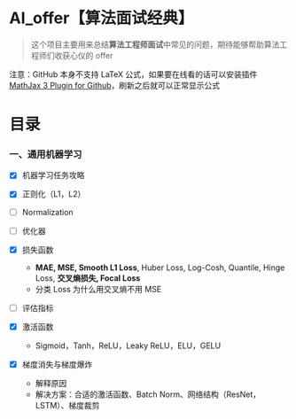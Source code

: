 # AI_offer【算法面试经典】
> 这个项目主要用来总结**算法工程师面试**中常见的问题，期待能够帮助算法工程师们收获心仪的 offer

注意：GitHub 本身不支持 LaTeX 公式，如果要在线看的话可以安装插件 [MathJax 3 Plugin for Github](https://chrome.google.com/webstore/detail/mathjax-3-plugin-for-gith/peoghobgdhejhcmgoppjpjcidngdfkod?utm_source=chrome-ntp-icon)，刷新之后就可以正常显示公式



# 目录

### 一、通用机器学习

- [x] 机器学习任务攻略

- [x] 正则化（L1，L2）
- [ ] Normalization
- [ ] 优化器
- [x] 损失函数
  - **MAE, MSE, Smooth L1 Loss**, Huber Loss, Log-Cosh, Quantile, Hinge Loss, **交叉熵损失, Focal Loss**
  - 分类 Loss 为什么用交叉熵不用 MSE

- [ ] 评估指标
- [x] 激活函数
  - Sigmoid，Tanh，ReLU，Leaky ReLU，ELU，GELU

- [x] 梯度消失与梯度爆炸
  - 解释原因
  - 解决方案：合适的激活函数、Batch Norm、网络结构（ResNet，LSTM）、梯度裁剪

